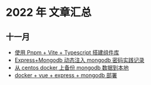 # 2022 年 文章汇总

## 十一月
- [使用 Pnpm + Vite + Typescript 搭建组件库](/blog/article/2022/4)
- [Express+Mongodb 动态注入 mongodb 密码实践记录](/blog/article/2022/3)
- [从 centos docker 上备份 mongodb 数据到本地](/blog/article/2022/2)
- [docker + vue + express + mongodb 部署](/blog/article/2022/1)




